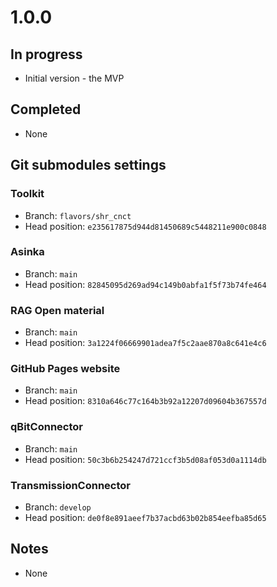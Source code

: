 # 1.0.0

## In progress

- Initial version - the MVP

## Completed

- None

## Git submodules settings

### Toolkit

- Branch: `flavors/shr_cnct`
- Head position: `e235617875d944d81450689c5448211e900c0848`

### Asinka

- Branch: `main`
- Head position: `82845095d269ad94c149b0abfa1f5f73b74fe464`

### RAG Open material

- Branch: `main`
- Head position: `3a1224f06669901adea7f5c2aae870a8c641e4c6`

### GitHub Pages website

- Branch: `main`
- Head position: `8310a646c77c164b3b92a12207d09604b367557d`

### qBitConnector

- Branch: `main`
- Head position: `50c3b6b254247d721ccf3b5d08af053d0a1114db`

### TransmissionConnector

- Branch: `develop`
- Head position: `de0f8e891aeef7b37acbd63b02b854eefba85d65`

## Notes

- None
